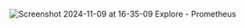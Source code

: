 ![Screenshot 2024-11-09 at 16-35-09 Explore - Prometheus ](https://github.com/user-attachments/assets/e5a9f03d-2966-4cc0-89ed-5f07204e0613)
